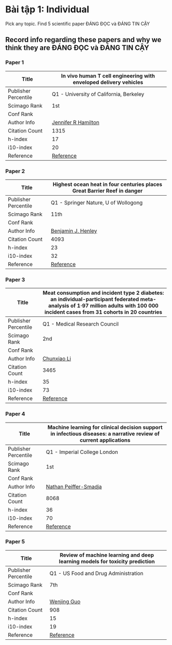 # Bài tập 1: Individual

Pick any topic.
Find 5 scientific paper ĐÁNG ĐỌC và ĐÁNG TIN CẬY
## Record info regarding these papers and why we think they are ĐÁNG ĐỌC và ĐÁNG TIN CẬY

### Paper 1

| Title                | In vivo human T cell engineering with enveloped delivery vehicles                   |
| -------------------- | ----------------------------------------------------------------------------------- |
| Publisher Percentile | Q1 - University of California, Berkeley                                             |
| Scimago Rank         | 1st                                                                                 |
| Conf Rank            |                                                                                     |
| Author Info          | [Jennifer R Hamilton](https://scholar.google.com/citations?user=7NawnpgAAAAJ&hl=en) |
| Citation Count       | 1315                                                                                |
| h-index              | 17                                                                                  |
| i10-index            | 20                                                                                  |
| Reference            | [Reference](https://www.nature.com/articles/s41587-023-02085-z)                     |

### Paper 2

| Title                | Highest ocean heat in four centuries places Great Barrier Reef in danger           |
| -------------------- | ---------------------------------------------------------------------------------- |
| Publisher Percentile | Q1 - Springer Nature, U of Wollogong                                               |
| Scimago Rank         | 11th                                                                               |
| Conf Rank            |                                                                                    |
| Author Info          | [Benjamin J. Henley](https://scholar.google.com/citations?hl=en&user=jpPzMZkAAAAJ) |
| Citation Count       | 4093                                                                               |
| h-index              | 23                                                                                 |
| i10-index            | 32                                                                                 |
| Reference            | [Reference](https://www.nature.com/articles/s41586-024-07672-x)                    |

### Paper 3

| Title                | Meat consumption and incident type 2 diabetes: an individual-participant federated meta-analysis of 1·97 million adults with 100 000 incident cases from 31 cohorts in 20 countries |
| -------------------- | ----------------------------------------------------------------------------------------------------------------------------------------------------------------------------------- |
| Publisher Percentile | Q1 - Medical Research Council                                                                                                                                                       |
| Scimago Rank         | 2nd                                                                                                                                                                                 |
| Conf Rank            |                                                                                                                                                                                     |
| Author Info          | [Chunxiao Li](https://scholar.google.com/citations?hl=en&user=njmYypwAAAAJ)                                                                                                         |
| Citation Count       | 3465                                                                                                                                                                                |
| h-index              | 35                                                                                                                                                                                  |
| i10-index            | 73                                                                                                                                                                                  |
| Reference            | [Reference](https://www.thelancet.com/journals/landia/article/PIIS2213-8587(24)00179-7/fulltext)                                                                                    |

### Paper 4

| Title                | Machine learning for clinical decision support in infectious diseases: a narrative review of current applications |
| -------------------- | ----------------------------------------------------------------------------------------------------------------- |
| Publisher Percentile | Q1 - Imperial College London                                                                                      |
| Scimago Rank         | 1st                                                                                                               |
| Conf Rank            |                                                                                                                   |
| Author Info          | [Nathan Peiffer-Smadja](https://scholar.google.com/citations?hl=en&user=ixZuDk8AAAAJ)                             |
| Citation Count       | 8068                                                                                                              |
| h-index              | 36                                                                                                                |
| i10-index            | 70                                                                                                                |
| Reference            | [Reference](https://pubmed.ncbi.nlm.nih.gov/31539636/)                                                            |

### Paper 5

| Title                | Review of machine learning and deep learning models for toxicity prediction |
| -------------------- | --------------------------------------------------------------------------- |
| Publisher Percentile | Q1 - US Food and Drug Administration                                        |
| Scimago Rank         | 7th                                                                         |
| Conf Rank            |                                                                             |
| Author Info          | [Wenjing Guo](https://scholar.google.com/citations?hl=en&user=0TiLyhMAAAAJ) |
| Citation Count       | 908                                                                         |
| h-index              | 15                                                                          |
| i10-index            | 19                                                                          |
| Reference            | [Reference](https://pubmed.ncbi.nlm.nih.gov/38057999/)                      |
